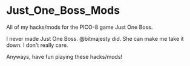 # Just_One_Boss_Mods
All of my hacks/mods for the PICO-8 game Just One Boss.

I never made Just One Boss. @bitmajesty did. She can make me take it down. I don't really care.

Anyways, have fun playing these hacks/mods!

